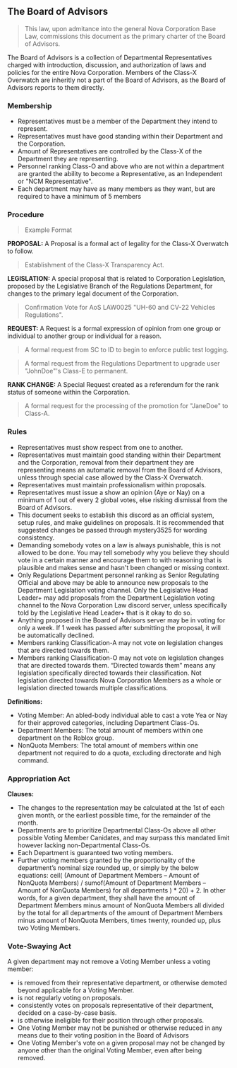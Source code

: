 ## The Board of Advisors
> This law, upon admitance into the general Nova Corporation Base Law, commissions this document as the primary charter of the Board of Advisors.

The Board of Advisors is a collection of Departmental Representatives charged with introduction, discussion, and authorization of laws and policies for the entire Nova Corporation. Members of the Class-X Overwatch are inheritly not a part of the Board of Advisors, as the Board of Advisors reports to them directly.

### Membership
* Representatives must be a member of the Department they intend to represent.
* Representatives must have good standing within their Department and the Corporation.
* Amount of Representatives are controlled by the Class-X of the Department they are representing.
* Personnel ranking Class-O and above who are not within a department are granted the ability to become a Representative, as an Independent or "NCM Representative".
* Each department may have as many members as they want, but are required to have a minimum of 5 members

### Procedure
> Example Format

**PROPOSAL:**
A Proposal is a formal act of legality for the Class-X Overwatch to follow.
> Establishment of the Class-X Transparency Act.

**LEGISLATION:**
A special proposal that is related to Corporation Legislation, proposed by the Legislative Branch of the Regulations Department, for changes to the primary legal document of the Corporation.
> Confirmation Vote for AoS LAW0025 "UH-60 and CV-22 Vehicles Regulations".

**REQUEST:**
A Request is a formal expression of opinion from one group or individual to another group or individual for a reason.
> A formal request from SC to ID to begin to enforce public test logging.

> A formal request from the Regulations Department to upgrade user "JohnDoe"'s Class-E to permanent.

**RANK CHANGE:**
A Special Request created as a referendum for the rank status of someone within the Corporation.
> A formal request for the processing of the promotion for "JaneDoe" to Class-A. 

### Rules
* Representatives must show respect from one to another.
* Representatives must maintain good standing within their Department and the Corporation, removal from their department they are representing means an automatic removal from the Board of Advisors, unless through special case allowed by the Class-X Overwatch.
* Representatives must maintain professionalism within proposals.
* Representatives must issue a show an opinion (Aye or Nay) on a minimum of 1 out of every 2 global votes, else risking dismissal from the Board of Advisors.
* This document seeks to establish this discord as an official system, setup rules, and make guidelines on proposals. It is recommended that suggested changes be passed through mystery3525 for wording consistency.
* Demanding somebody votes on a law is always punishable, this is not allowed to be done. You may tell somebody why you believe they should vote in a certain manner and encourage them to with reasoning that is plausible and makes sense and hasn't been changed or missing context.
* Only Regulations Department personnel ranking as Senior Regulating Official and above may be able to announce new proposals to the Department Legislation voting channel. Only the Legislative Head Leader+ may add proposals from the Department Legislation voting channel to the Nova Corporation Law discord server, unless specifically told by the Legislative Head Leader+ that is it okay to do so.
* Anything proposed in the Board of Advisors server may be in voting for only a week. If 1 week has passed after submitting the proposal, it will be automatically declined.
* Members ranking Classification-A may not vote on legislation changes that are directed towards them.
* Members ranking Classification-O may not vote on legislation changes that are directed towards them.
“Directed towards them” means any legislation specifically directed towards their classification. Not legislation directed towards Nova Corporation Members as a whole or legislation directed towards multiple classifications.

**Definitions:**
* Voting Member: An abled-body individual able to cast a vote Yea or Nay for their approved categories, including Department Class-Os.
* Department Members: The total amount of members within one department on the Roblox group.
* NonQuota Members: The total amount of members within one department not required to do a quota, excluding directorate and high command.

### Appropriation Act
**Clauses:**
* The changes to the representation may be calculated at the 1st of each given month, or the earliest possible time, for the remainder of the month.
* Departments are to prioritize Departmental Class-Os above all other possible Voting Member Canidates, and may surpass this mandated limit however lacking non-Departmental Class-Os.
* Each Department is guaranteed two voting members.
* Further voting members granted by the proportionality of the department’s nominal size rounded up, or simply by the below equations:
ceil( (Amount of Department Members – Amount of NonQuota Members) / sumof(Amount of Department Members – Amount of NonQuota Members) for all departments ) * 20) + 2. In other words, for a given department, they shall have the amount of Department Members minus amount of NonQuota Members all divided by the total for all departments of the amount of Department Members minus amount of NonQuota Members, times twenty, rounded up, plus two Voting Members.


### Vote-Swaying Act
A given department may not remove a Voting Member unless a voting member:
* is removed from their representative department, or otherwise demoted beyond applicable for a Voting Member.
* is not regularly voting on proposals.
* consistently votes on proposals representative of their department, decided on a case-by-case basis.
* is otherwise ineligible for their position through other proposals.
* One Voting Member may not be punished or otherwise reduced in any means due to their voting position in the Board of Advisors
* One Voting Member's vote on a given proposal may not be changed by anyone other than the original Voting Member, even after being removed.
